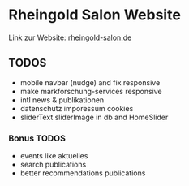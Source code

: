# Rheingold Salon Website

Link zur Website: [rheingold-salon.de](https://rheingold-salon.de)

## TODOS

* mobile navbar (nudge) and fix responsive
* make markforschung-services responsive
* intl news & publikationen
* datenschutz imporessum cookies
* sliderText sliderImage in db and HomeSlider

### Bonus TODOS

* events like aktuelles
* search publications
* better recommendations publications
